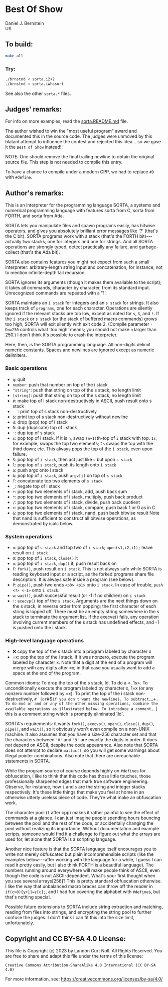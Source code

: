 # Best Of Show

Daniel J. Bernstein\
US


## To build:

```sh
make all
```


### Try:

```sh
./brnstnd < sorta.i2+2
./brnstnd < sorta.iwhosort
```

See also the other `sorta.*` files.


## Judges' remarks:

For info on more examples, read the [sorta.README.md](sorta.README.md) file.

The author wished to win the "most useful program" award and documented this in
the source code.  The judges were unmoved by this blatant attempt to influence
the contest and rejected this idea...  so we gave it the `Best of Show`
instead!!

NOTE: One should remove the final trailing newline to obtain the
original source file.  This step is not needed to compile
this entry.

To have a chance to compile under a modern CPP, we had to
replace `#D` with `#define`.


## Author's remarks:

This is an interpreter for the programming language SORTA, a systems
and numerical programming language with features sorta from C, sorta
from FORTH, and sorta from Ada.

SORTA lets you manipulate files and spawn programs easily, has bitwise
operators, and gives you absolutely brilliant error messages like '?'
(that's the C bit). SORTA programs work with a stack (that's the FORTH
bit)---actually two stacks, one for integers and one for strings. And
all SORTA operations are strongly typed, detect practically any failure,
and garbage-collect (that's the Ada bit).

SORTA also contains features you might not expect from such a small
interpreter: arbitrary-length string input and concatenation, for
instance, not to mention infinite-depth tail recursion.

SORTA ignores its arguments (though it makes them available to the
script); it takes all commands, character by character, from its
standard input. Unrecognized commands are repeated with a '?'.

SORTA maintains an `i stack` for integers and an `s stack` for strings. It also
keeps track of `programs`, one for each character.  Operations are silently
ignored if the relevant stacks are too low, except as noted for `s`, `S`, and
`!`. If the `i stack` or `s stack` (or the stack of buffered macro commands)
grows too high, SORTA will exit silently with exit code 2. (Compile parameter
`-Do=250` controls what 'too high' means; you should not make `o` larger than
250.) I don't think it's possible to crash the interpreter.

Here, then, is the SORTA programming language. All non-digits delimit
numeric constants. Spaces and newlines are ignored except as numeric
delimiters.

### Basic operations

- `q`: quit
- `number`: push that number on top of the i stack
- `"string"`: push that string on top of the s stack, no length limit
- `[string]`: push that string on top of the s stack, no length limit
- `#`: make top of i stack non-destructively in ASCII, push result onto s stack
- ` ` `: print top of s stack non-destructively
- `$`: print top of s stack non-destructively without newline
- `d`: drop (pop) top of i stack
- `D`: dup (duplicate) top of i stack
- `'`: dup top of s stack
- `s`: pop top of i stack. If it is `n`, swap `(n+1)`th-top of `i` stack with top.
	`1s`, for example, swaps the top two elements; `2s` swaps the top with the
	third down; etc. This always pops the top of the `i stack`, even upon
	failure.
- `S`: pop top of `i stack`, then act just like `s` but upon `s stack`
- `l`: pop top of `s stack`, push its length onto `i stack`
- `a`: push argc onto i stack
- `A`: pop top of `i stack`, push `argv[i]` on top of `s stack`
- `T`: concatenate top two elements of `s stack`
- ` _ `: negate top of i stack
- `+`: pop top two elements of i stack, add, push back sum
- ` * `: pop top two elements of i stack, multiply, push back product
- `/`: pop top two elements of i stack, divide, push back quotient
- `>`: pop top two elements of i stack, compare, push back 1 or 0 as in C
- `&`: pop top two elements of i stack, nand, push back bitwise result
	Note that nand is sufficient to construct all bitwise operations, as
	demonstrated by icalc below.

### System operations

- `o`: pop top of `s stack` and top two of `i stack`; `open(s1,i2,i1);` leave
result on `i stack`
- `O`: pop top of `i stack`, `close()` it
- `u`: pop top of `i stack`, `dup()` it, push result back on
- `F`: `fork()`, push result on `i stack`. This is not always safe while SORTA is
reading keyboard input or a script, as the forked programs share file
descriptors. It is always safe inside a program (see below).
- `P`: `pipe()`, push two ends `<p0> <p1>` onto `i stack`. In case of trouble,
`push <?> <-1>` onto `i stack`.
- `w`: `wait()`, push successful result (or -1 if no children) on `i stack`
- `!`: `execvp()` top of the `s stack`. Arguments are the next things down on
the s stack, in reverse order from popping; the first character of
each string is lopped off. There must be an empty string somewhere
in the s stack to terminate the argument list. If the execve()
fails, any operation involving current members of the s stack has
undefined effects, and -1 is pushed onto the i stack.

### High-level language operations

- :x: copy the top of the s stack into a program labeled by character x
- =x: pop the top of the i stack. If it was nonzero, execute the program
 labeled by character x. Note that a digit at the end of a program
 will merge with any digits after =x; in that case you usually want
 to add a space at the end of the program.

Common idioms: To drop the top of the s stack, ld. To do a <, 1s>. To
unconditionally execute the program labeled by character x, 1=x (or any
nonzero number followed by =x). To print the top of the i stack
non-destructively, `# ` ` (or `#$` if you don't want the newline). To
subtract, `_+`. To do mod or and or any of the other missing operations,
combine the available operations as illustrated below. To introduce a
comment, `[ this is a comment string which is promptly eliminated ]ld`.

SORTA's requirements: it wants `fork()`, `execvp()`, `open()`,
`close()`, `dup()`, `pipe()`, and `wait()`, so it obviously won't even compile
on a non-UNIX machine. It also assumes that you have a size-256
character set and that the characters between `'0'` and `'9'` are exactly
the digits in order. It does *not* depend on ASCII, despite the code
appearance. Also note that SORTA does not attempt to declare `malloc()`,
so you will get some warnings about illegal pointer combinations. Also
note that there are unreachable statements in SORTA.

While the program source of course depends highly on `#define`s for
obfuscation, I like to think that this code has those little touches,
those professionally sharpened edges that mark true software
engineering. Observe, for instance, how `i` and `s` are the string and
integer stacks respectively. It's these little things that make you
feel at home in an otherwise utterly useless piece of code. They're
what make an obfuscation work.

The character pool (`I` after cpp) makes it rather painful to
see the effect of commands at a glance. I can just imagine people
spending hours bouncing between the pool and the rest of the code,
or accidentally changing the pool without realizing its importance.
Without documentation and example scripts, someone would find it
a challenge to figure out what the arrays are used for, let alone
that SORTA is a scripting language.

Another nice feature is that the SORTA language itself encourages
you to write not merely obfuscated but plain incomprehensible
scripts (like the examples below---after working with the language
for a while, I guess I can read it pretty easily, but I also think
FORTH is a beautiful language). The numbers running around
everywhere will make people think of ASCII, even though the code is
not ASCII-dependent.  What's your first thought when you see
several arrays[256]? This is pretty standard obfuscation otherwise.
I like the way that unbalanced macro braces can throw off the
reader in `if(c>0){y+1]=z[c];`, and I had fun covering the
alphabet with `#define`s, but that's nothing special.

Possible future extensions to SORTA include string extraction and
matching, reading from files into strings, and encrypting the string
pool to further confuse the judges. I don't think I can fit this into
the size limit, unfortunately.


## Copyright and CC BY-SA 4.0 License:

This file is Copyright (c) 2023 by Landon Curt Noll.  All Rights Reserved.
You are free to share and adapt this file under the terms of this license:

    Creative Commons Attribution-ShareAlike 4.0 International (CC BY-SA 4.0)

For more information, see: https://creativecommons.org/licenses/by-sa/4.0/
